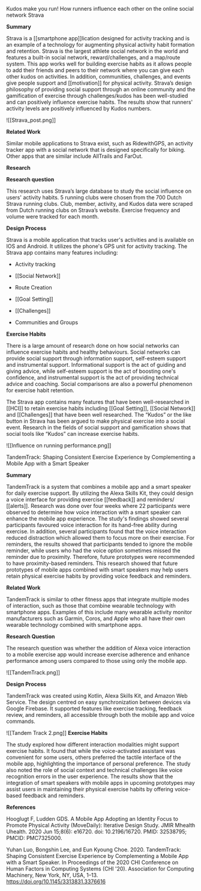 Kudos make you run! How runners influence each other on the online social network Strava

**Summary**

Strava is a [[smartphone app]]lication designed for activity tracking and is an example of a technology for augmenting physical activity habit formation and retention. Strava is the largest athlete social network in the world and features a built-in social network, reward/challenges, and a map/route system. This app works well for building exercise habits as it allows people to add their friends and peers to their network where you can give each other kudos on activities. In addition, communities, challenges, and events give people support and [[motivation]] for physical activity. Strava’s design philosophy of providing social support through an online community and the gamification of exercise through challenges/kudos has been well-studied and can positively influence exercise habits. The results show that runners' activity levels are positively influenced by Kudos numbers. 

![[Strava_post.png]]

**Related Work**

Similar mobile applications to Strava exist, such as RidewithGPS, an activity tracker app with a social network that is designed specifically for biking. Other apps that are similar include AllTrails and FarOut. 

**Research**

**Research question**

This research uses Strava’s large database to study the social influence on users' activity habits. 5 running clubs were chosen from the 700 Dutch Strava running clubs. Club, member, activity, and Kudos data were scraped from Dutch running clubs on Strava’s website. Exercise frequency and volume were tracked for each month. 

**Design Process**

Strava is a mobile application that tracks user's activities and is available on IOS and Android. It utilizes the phone's GPS unit for activity tracking. The Strava app contains many features including:

- Activity tracking
    
- [[Social Network]]
    
- Route Creation
    
- [[Goal Setting]]
    
- [[Challenges]]
    
- Communities and Groups
    
**Exercise Habits**

There is a large amount of research done on how social networks can influence exercise habits and healthy behaviours. Social networks can provide social support through information support, self-esteem support and instrumental support. Informational support is the act of guiding and giving advice, while self-esteem support is the act of boosting one's confidence, and instrumental support is the act of providing technical advice and coaching. Social comparisons are also a powerful phenomenon for exercise habit retention. 

The Strava app contains many features that have been well-researched in [[HCI]] to retain exercise habits including [[Goal Setting]], [[Social Network]] and [[Challenges]] that have been well researched. The “Kudos” or the like button in Strava has been argued to make physical exercise into a social event. Research in the fields of social support and gamification shows that social tools like “Kudos” can increase exercise habits.


![[Influence on running performance.png]]

TandemTrack: Shaping Consistent Exercise Experience by
Complementing a Mobile App with a Smart Speaker

**Summary**

TandemTrack is a system that combines a mobile app and a smart speaker for daily exercise support. By utilizing the Alexa Skills Kit, they could design a voice interface for providing exercise [[feedback]] and reminders/ [[alerts]]. Research was done over four weeks where 22 participants were observed to determine how voice interaction with a smart speaker can enhance the mobile app experience. The study's findings showed several participants favoured voice interaction for its hand-free ability during exercise. In addition, several participants found that the voice interaction reduced distraction which allowed them to focus more on their exercise. For reminders, the results showed that participants tended to ignore the mobile reminder, while users who had the voice option sometimes missed the reminder due to proximity. Therefore, future prototypes were recommended to have proximity-based reminders. This research showed that future prototypes of mobile apps combined with smart speakers may help users retain physical exercise habits by providing voice feedback and reminders.

**Related Work**

TandemTrack is similar to other fitness apps that integrate multiple modes of interaction, such as those that combine wearable technology with smartphone apps. Examples of this include many wearable activity monitor manufacturers such as Garmin, Coros, and Apple who all have their own wearable technology combined with smartphone apps. 

  
**Research Question**

The research question was whether the addition of Alexa voice interaction to a mobile exercise app would increase exercise adherence and enhance performance among users compared to those using only the mobile app. 

![[TandemTrack.png]]

**Design Process**

TandemTrack was created using Kotlin, Alexa Skills Kit, and Amazon Web Service. The design centred on easy synchronization between devices via Google Firebase. It supported features like exercise tracking, feedback review, and reminders, all accessible through both the mobile app and voice commands.

![[Tandem Track 2.png]]
**Exercise Habits**

The study explored how different interaction modalities might support exercise habits. It found that while the voice-activated assistant was convenient for some users, others preferred the tactile interface of the mobile app, highlighting the importance of personal preference. The study also noted the role of social context and technical challenges like voice recognition errors in the user experience. The results show that the integration of smart speakers with mobile apps in upcoming prototypes may assist users in maintaining their physical exercise habits by offering voice-based feedback and reminders.

**References**

Hooglugt F, Ludden GDS. A Mobile App Adopting an Identity Focus to Promote Physical Activity (MoveDaily): Iterative Design Study. JMIR Mhealth Uhealth. 2020 Jun 15;8(6): e16720. doi: 10.2196/16720. PMID: 32538795; PMCID: PMC7325000.

Yuhan Luo, Bongshin Lee, and Eun Kyoung Choe. 2020. TandemTrack: Shaping Consistent Exercise Experience by Complementing a Mobile App with a Smart Speaker. In Proceedings of the 2020 CHI Conference on Human Factors in Computing Systems (CHI '20). Association for Computing Machinery, New York, NY, USA, 1–13. https://doi.org/10.1145/3313831.3376616


